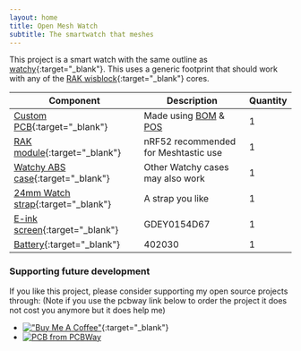 ```yaml
---
layout: home
title: Open Mesh Watch
subtitle: The smartwatch that meshes
---
```


This project is a smart watch with the same outline as [watchy](https://github.com/sqfmi/watchy-hardware){:target="_blank"}.  This uses a generic footprint that should work with any of the [RAK wisblock](https://store.rakwireless.com/collections/wisblock-core){:target="_blank"} cores.  


| Component             | Description                               | Quantity |
| ------------------------- | ----------------------------------------- | -------- |
|[Custom PCB](https://www.pcbway.com/project/shareproject/OSW_RAKwisBlock_543d8a2e.html){:target="_blank"} |Made using [BOM]() & [POS]() | 1|
|[RAK module](https://store.rakwireless.com/collections/wisblock-core){:target="_blank"} |nRF52 recommended for Meshtastic use | 1|
|[Watchy ABS case](https://shop.sqfmi.com/products/watchy-abs-case-yatari-2-0){:target="_blank"}|Other Watchy cases may also work| 1|
| [24mm Watch strap](https://s.click.aliexpress.com/e/_Dk2yBgH){:target="_blank"}| A strap you like| 1|
|[E-ink screen](https://s.click.aliexpress.com/e/_DePA2PX){:target="_blank"} | GDEY0154D67| 1|
|[Battery](https://vi.aliexpress.com/item/32829333828.html){:target="_blank"} | 402030 | 1|



### Supporting future development
If you like this project, please consider supporting my open source projects through:  (Note if you use the pcbway link below to order the project it does not cost you anymore but it does help me)
* [!["Buy Me A Coffee"](https://www.buymeacoffee.com/assets/img/custom_images/orange_img.png)](https://www.buymeacoffee.com/hwee){:target="_blank"}
* <a href="https://www.pcbway.com/project/shareproject/OSW_RAKwisBlock_543d8a2e.html"><img src="https://www.pcbway.com/project/img/images/frompcbway-1220.png" alt="PCB from PCBWay" /></a>
